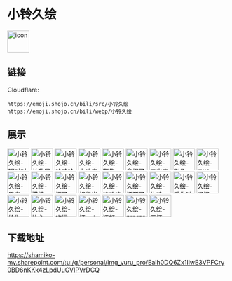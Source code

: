 # 小铃久绘
<img src="https://emoji.shojo.cn/bili/src/小铃久绘/icon.png" width="50" height="50" alt="icon">

## 链接
Cloudflare:
```
https://emoji.shojo.cn/bili/src/小铃久绘
https://emoji.shojo.cn/bili/webp/小铃久绘
```
## 展示
<img src="https://emoji.shojo.cn/bili/src/小铃久绘/小铃久绘-啊对对对.png" width="50" height="50" alt="小铃久绘-啊对对对">
<img src="https://emoji.shojo.cn/bili/src/小铃久绘/小铃久绘-关我屁事.png" width="50" height="50" alt="小铃久绘-关我屁事">
<img src="https://emoji.shojo.cn/bili/src/小铃久绘/小铃久绘-哈哈哈哈.png" width="50" height="50" alt="小铃久绘-哈哈哈哈">
<img src="https://emoji.shojo.cn/bili/src/小铃久绘/小铃久绘-未响应.png" width="50" height="50" alt="小铃久绘-未响应">
<img src="https://emoji.shojo.cn/bili/src/小铃久绘/小铃久绘-警告.png" width="50" height="50" alt="小铃久绘-警告">
<img src="https://emoji.shojo.cn/bili/src/小铃久绘/小铃久绘-拿捏了.png" width="50" height="50" alt="小铃久绘-拿捏了">
<img src="https://emoji.shojo.cn/bili/src/小铃久绘/小铃久绘-叉出去.png" width="50" height="50" alt="小铃久绘-叉出去">
<img src="https://emoji.shojo.cn/bili/src/小铃久绘/小铃久绘-别急.png" width="50" height="50" alt="小铃久绘-别急">
<img src="https://emoji.shojo.cn/bili/src/小铃久绘/小铃久绘-mua.png" width="50" height="50" alt="小铃久绘-mua">
<img src="https://emoji.shojo.cn/bili/src/小铃久绘/小铃久绘-思考.png" width="50" height="50" alt="小铃久绘-思考">
<img src="https://emoji.shojo.cn/bili/src/小铃久绘/小铃久绘-摸摸.png" width="50" height="50" alt="小铃久绘-摸摸">
<img src="https://emoji.shojo.cn/bili/src/小铃久绘/小铃久绘-坏了.png" width="50" height="50" alt="小铃久绘-坏了">
<img src="https://emoji.shojo.cn/bili/src/小铃久绘/小铃久绘-相信光.png" width="50" height="50" alt="小铃久绘-相信光">
<img src="https://emoji.shojo.cn/bili/src/小铃久绘/小铃久绘-呜呜呜.png" width="50" height="50" alt="小铃久绘-呜呜呜">
<img src="https://emoji.shojo.cn/bili/src/小铃久绘/小铃久绘-坏死了.png" width="50" height="50" alt="小铃久绘-坏死了">
<img src="https://emoji.shojo.cn/bili/src/小铃久绘/小铃久绘-牛哇.png" width="50" height="50" alt="小铃久绘-牛哇">
<img src="https://emoji.shojo.cn/bili/src/小铃久绘/小铃久绘-爱你哟.png" width="50" height="50" alt="小铃久绘-爱你哟">
<img src="https://emoji.shojo.cn/bili/src/小铃久绘/小铃久绘-疑问.png" width="50" height="50" alt="小铃久绘-疑问">
<img src="https://emoji.shojo.cn/bili/src/小铃久绘/小铃久绘-给你一拳.png" width="50" height="50" alt="小铃久绘-给你一拳">
<img src="https://emoji.shojo.cn/bili/src/小铃久绘/小铃久绘-比心.png" width="50" height="50" alt="小铃久绘-比心">
<img src="https://emoji.shojo.cn/bili/src/小铃久绘/小铃久绘-吃桃.png" width="50" height="50" alt="小铃久绘-吃桃">
<img src="https://emoji.shojo.cn/bili/src/小铃久绘/小铃久绘-打call.png" width="50" height="50" alt="小铃久绘-打call">
<img src="https://emoji.shojo.cn/bili/src/小铃久绘/小铃久绘-汗颜.png" width="50" height="50" alt="小铃久绘-汗颜">
<img src="https://emoji.shojo.cn/bili/src/小铃久绘/小铃久绘-prprpr.png" width="50" height="50" alt="小铃久绘-prprpr">
<img src="https://emoji.shojo.cn/bili/src/小铃久绘/小铃久绘-干杯.png" width="50" height="50" alt="小铃久绘-干杯">

## 下载地址

https://shamiko-my.sharepoint.com/:u:/g/personal/img_yuru_pro/Ealh0DQ6Zx1IiwE3VPFCry0BD6nKKk4zLpdUuGVIPVrDCQ